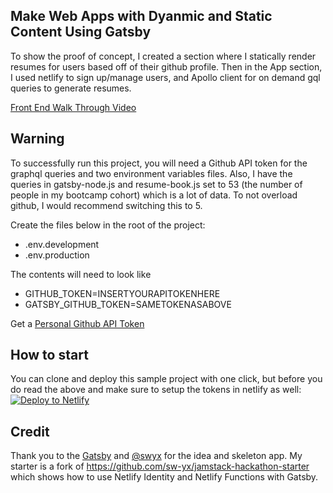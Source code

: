 ## Make Web Apps with Dyanmic and Static Content Using Gatsby

To show the proof of concept, I created a section where I statically render resumes for users based off of their github profile. Then in the App section, I used netlify to sign up/manage users, and Apollo client for on demand gql queries to generate resumes.

[Front End Walk Through Video](https://www.youtube.com/watch?time_continue=161&v=RnFsSSdTYNU)

## Warning

To successfully run this project, you will need a Github API token for the graphql queries and two environment variables files. Also, I have the queries in gatsby-node.js and resume-book.js set to 53 (the number of people in my bootcamp cohort) which is a lot of data. To not overload github, I would recommend switching this to 5.

Create the files below in the root of the project:
* .env.development
* .env.production

The contents will need to look like 
* GITHUB_TOKEN=INSERTYOURAPITOKENHERE
* GATSBY_GITHUB_TOKEN=SAMETOKENASABOVE

Get a [Personal Github API Token](https://github.com/settings/tokens) 

## How to start

You can clone and deploy this sample project with one click, but before you do read the above and make sure to setup the tokens in netlify as well:
[![Deploy to Netlify](https://www.netlify.com/img/deploy/button.svg)](https://app.netlify.com/start/deploy?repository=https://github.com/dwyfrequency/gatsby-ghub&stack=cms)

## Credit

Thank you to the [Gatsby](https://twitter.com/gatsbyjs?lang=en) and [@swyx](https://twitter.com/swyx) for the idea and skeleton app. My starter is a fork of https://github.com/sw-yx/jamstack-hackathon-starter which shows how to use Netlify Identity and Netlify Functions with Gatsby. 
